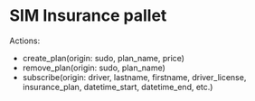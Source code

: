 # SIM Insurance pallet

Actions:
- create_plan(origin: sudo, plan_name, price)
- remove_plan(origin: sudo, plan_name)
- subscribe(origin: driver, lastname, firstname, driver_license, insurance_plan, datetime_start, datetime_end, etc.)